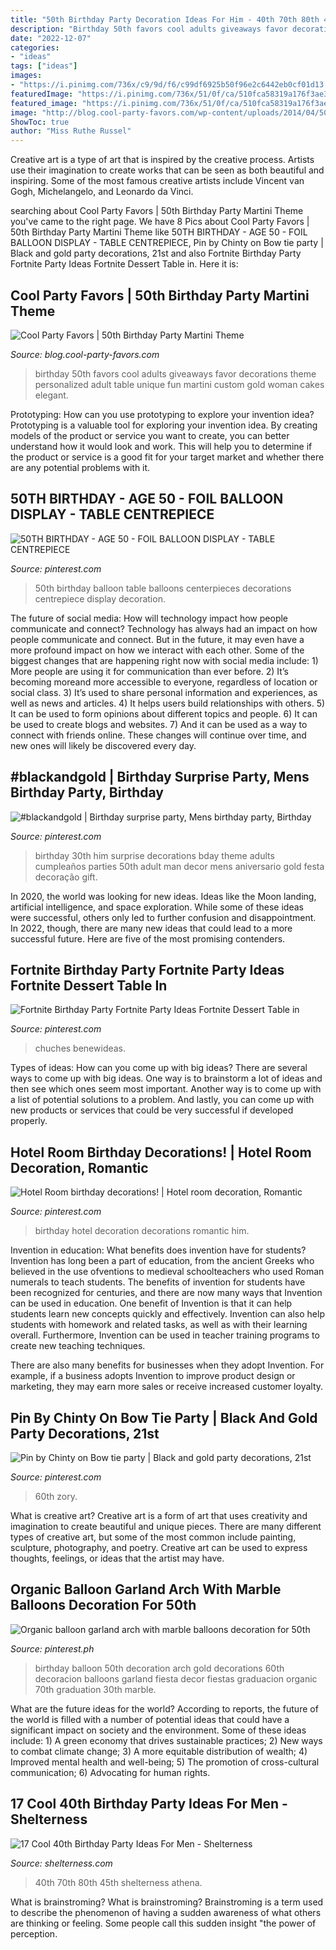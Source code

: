 ```yaml
---
title: "50th Birthday Party Decoration Ideas For Him - 40th 70th 80th 45th Shelterness Athena"
description: "Birthday 50th favors cool adults giveaways favor decorations theme personalized adult table unique fun martini custom gold woman cakes elegant"
date: "2022-12-07"
categories:
- "ideas"
tags: ["ideas"]
images:
- "https://i.pinimg.com/736x/c9/9d/f6/c99df6925b50f96e2c6442eb0cf01d13.jpg"
featuredImage: "https://i.pinimg.com/736x/51/0f/ca/510fca58319a176f3ae3bf51db4da23b.jpg"
featured_image: "https://i.pinimg.com/736x/51/0f/ca/510fca58319a176f3ae3bf51db4da23b.jpg"
image: "http://blog.cool-party-favors.com/wp-content/uploads/2014/04/50th-birthday-favors.png"
ShowToc: true
author: "Miss Ruthe Russel"
---
```



Creative art is a type of art that is inspired by the creative process. Artists use their imagination to create works that can be seen as both beautiful and inspiring. Some of the most famous creative artists include Vincent van Gogh, Michelangelo, and Leonardo da Vinci.

	

		
searching about Cool Party Favors | 50th Birthday Party Martini Theme you've came to the right page. We have 8 Pics about Cool Party Favors | 50th Birthday Party Martini Theme like 50TH BIRTHDAY - AGE 50 - FOIL BALLOON DISPLAY - TABLE CENTREPIECE, Pin by Chinty on Bow tie party | Black and gold party decorations, 21st and also Fortnite Birthday Party Fortnite Party Ideas Fortnite Dessert Table in. Here it is:
		
    
## Cool Party Favors | 50th Birthday Party Martini Theme

<img loading=lazy src="http://blog.cool-party-favors.com/wp-content/uploads/2014/04/50th-birthday-favors.png" onerror="this.onerror=null;this.src='https://tse3.mm.bing.net/th?id=OIP.5yU8Xpcfm2Vvk6xoHEvMLwHaK9&amp;pid=15.1';" alt="Cool Party Favors | 50th Birthday Party Martini Theme">

_Source: blog.cool-party-favors.com_

>birthday 50th favors cool adults giveaways favor decorations theme personalized adult table unique fun martini custom gold woman cakes elegant. 

	

Prototyping: How can you use prototyping to explore your invention idea?
Prototyping is a valuable tool for exploring your invention idea. By creating models of the product or service you want to create, you can better understand how it would look and work. This will help you to determine if the product or service is a good fit for your target market and whether there are any potential problems with it.

    
## 50TH BIRTHDAY - AGE 50 - FOIL BALLOON DISPLAY - TABLE CENTREPIECE

<img loading=lazy src="https://i.pinimg.com/736x/0f/ea/b3/0feab307f19bc1f2e673f5cb991ffbfa.jpg" onerror="this.onerror=null;this.src='https://tse4.mm.bing.net/th?id=OIP.8N7GAMfDjhpzF7nyEmyNggHaQD&amp;pid=15.1';" alt="50TH BIRTHDAY - AGE 50 - FOIL BALLOON DISPLAY - TABLE CENTREPIECE">

_Source: pinterest.com_

>50th birthday balloon table balloons centerpieces decorations centrepiece display decoration. 

	

The future of social media: How will technology impact how people communicate and connect?
Technology has always had an impact on how people communicate and connect. But in the future, it may even have a more profound impact on how we interact with each other. Some of the biggest changes that are happening right now with social media include: 1) More people are using it for communication than ever before. 2) It’s becoming moreand more accessible to everyone, regardless of location or social class. 3) It’s used to share personal information and experiences, as well as news and articles. 4) It helps users build relationships with others. 5) It can be used to form opinions about different topics and people. 6) It can be used to create blogs and websites. 7) And it can be used as a way to connect with friends online. These changes will continue over time, and new ones will likely be discovered every day.

    
## #blackandgold | Birthday Surprise Party, Mens Birthday Party, Birthday

<img loading=lazy src="https://i.pinimg.com/736x/c9/9d/f6/c99df6925b50f96e2c6442eb0cf01d13.jpg" onerror="this.onerror=null;this.src='https://tse3.mm.bing.net/th?id=OIP.d4NaEcoG2tH5HHk7a-CEQQHaJ4&amp;pid=15.1';" alt="#blackandgold | Birthday surprise party, Mens birthday party, Birthday">

_Source: pinterest.com_

>birthday 30th him surprise decorations bday theme adults cumpleaños parties 50th adult man decor mens aniversario gold festa decoração gift. 

	

In 2020, the world was looking for new ideas. Ideas like the Moon landing, artificial intelligence, and space exploration. While some of these ideas were successful, others only led to further confusion and disappointment. In 2022, though, there are many new ideas that could lead to a more successful future. Here are five of the most promising contenders.

    
## Fortnite Birthday Party Fortnite Party Ideas Fortnite Dessert Table In

<img loading=lazy src="https://i.pinimg.com/736x/51/0f/ca/510fca58319a176f3ae3bf51db4da23b.jpg" onerror="this.onerror=null;this.src='https://tse2.mm.bing.net/th?id=OIP.zLZ1scCOilYJxrqnZN15hAHaLH&amp;pid=15.1';" alt="Fortnite Birthday Party Fortnite Party Ideas Fortnite Dessert Table in">

_Source: pinterest.com_

>chuches benewideas. 

	

Types of ideas: How can you come up with big ideas?
There are several ways to come up with big ideas. One way is to brainstorm a lot of ideas and then see which ones seem most important. Another way is to come up with a list of potential solutions to a problem. And lastly, you can come up with new products or services that could be very successful if developed properly.

    
## Hotel Room Birthday Decorations! | Hotel Room Decoration, Romantic

<img loading=lazy src="https://i.pinimg.com/736x/74/f8/a7/74f8a793dae1be31d4eb2ce7dcb45431--birthday-decorations.jpg" onerror="this.onerror=null;this.src='https://tse3.mm.bing.net/th?id=OIP.28-fqIO-CAqQNUCUWZkNHQHaFj&amp;pid=15.1';" alt="Hotel Room birthday decorations! | Hotel room decoration, Romantic">

_Source: pinterest.com_

>birthday hotel decoration decorations romantic him. 

	

Invention in education: What benefits does invention have for students?
Invention has long been a part of education, from the ancient Greeks who believed in the use ofventions to medieval schoolteachers who used Roman numerals to teach students. The benefits of invention for students have been recognized for centuries, and there are now many ways that Invention can be used in education. 
One benefit of Invention is that it can help students learn new concepts quickly and effectively. Invention can also help students with homework and related tasks, as well as with their learning overall. Furthermore, Invention can be used in teacher training programs to create new teaching techniques. 

There are also many benefits for businesses when they adopt Invention. For example, if a business adopts Invention to improve product design or marketing, they may earn more sales or receive increased customer loyalty.

    
## Pin By Chinty On Bow Tie Party | Black And Gold Party Decorations, 21st

<img loading=lazy src="https://i.pinimg.com/736x/3f/0a/49/3f0a49a3f52ab5a28e390feebde7ce77.jpg" onerror="this.onerror=null;this.src='https://tse2.mm.bing.net/th?id=OIP.xnqWAWeqVx8BVS58ZP3RDAHaFj&amp;pid=15.1';" alt="Pin by Chinty on Bow tie party | Black and gold party decorations, 21st">

_Source: pinterest.com_

>60th zory. 

	

What is creative art?
Creative art is a form of art that uses creativity and imagination to create beautiful and unique pieces. There are many different types of creative art, but some of the most common include painting, sculpture, photography, and poetry. Creative art can be used to express thoughts, feelings, or ideas that the artist may have.

    
## Organic Balloon Garland Arch With Marble Balloons Decoration For 50th

<img loading=lazy src="https://i.pinimg.com/736x/d3/00/f9/d300f9fb49ed32aa4321ad065ac43cd3.jpg" onerror="this.onerror=null;this.src='https://tse4.mm.bing.net/th?id=OIP.zTTn53Yx_Q-qYR6boVDy_QAAAA&amp;pid=15.1';" alt="Organic balloon garland arch with marble balloons decoration for 50th">

_Source: pinterest.ph_

>birthday balloon 50th decoration arch gold decorations 60th decoracion balloons garland fiesta decor fiestas graduacion organic 70th graduation 30th marble. 

	

What are the future ideas for the world?
According to reports, the future of the world is filled with a number of potential ideas that could have a significant impact on society and the environment. Some of these ideas include: 1) A green economy that drives sustainable practices; 2) New ways to combat climate change; 3) A more equitable distribution of wealth; 4) Improved mental health and well-being; 5) The promotion of cross-cultural communication; 6) Advocating for human rights.

    
## 17 Cool 40th Birthday Party Ideas For Men - Shelterness

<img loading=lazy src="https://i.shelterness.com/2017/02/07-vintage-dude-thank-tags-for-party-favors.jpg" onerror="this.onerror=null;this.src='https://tse4.mm.bing.net/th?id=OIP.Ne2XOytjrLigGekK1BxSpwHaJ4&amp;pid=15.1';" alt="17 Cool 40th Birthday Party Ideas For Men - Shelterness">

_Source: shelterness.com_

>40th 70th 80th 45th shelterness athena. 

	

What is brainstroming?
What is brainstroming? Brainstroming is a term used to describe the phenomenon of having a sudden awareness of what others are thinking or feeling. Some people call this sudden insight "the power of perception.

